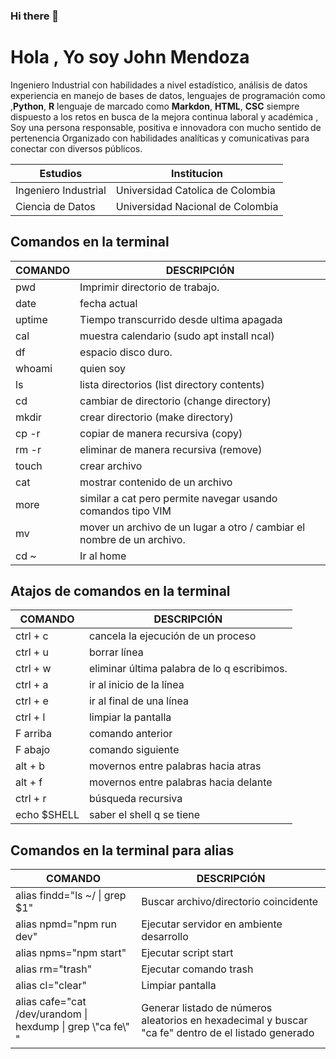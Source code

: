 ### Hi there 👋

<!--
**jhonedine/jhonedine** is a ✨ _special_ ✨ repository because its `README.md` (this file) appears on your GitHub profile.

Here are some ideas to get you started:

- 🔭 I’m currently working on ...
- 🌱 I’m currently learning ...
- 👯 I’m looking to collaborate on ...
- 🤔 I’m looking for help with ...
- 💬 Ask me about ...
- 📫 How to reach me: ...
- 😄 Pronouns: ...
- ⚡ Fun fact: ...
-->

# Hola , Yo soy  John Mendoza
Ingeniero Industrial con habilidades a nivel estadístico, análisis de datos experiencia en manejo de bases de datos, lenguajes de programación como  ,**Python**, **R**  lenguaje de marcado como **Markdon**, **HTML**, **CSC** siempre dispuesto a los retos en busca de la mejora continua laboral y académica , Soy una persona responsable, positiva e innovadora con mucho sentido de pertenencia Organizado con habilidades analíticas y comunicativas para conectar con diversos públicos. 



| Estudios               | Institucion |
| ------                 | ------ |
| Ingeniero Industrial   | Universidad Catolica de Colombia |
| Ciencia de Datos       | Universidad Nacional de Colombia |

## Comandos en la terminal

| COMANDO | DESCRIPCIÓN                                                            |
| ------- | ---------------------------------------------------------------------- |
| pwd     | Imprimir directorio de trabajo.                                        |
| date    | fecha actual                                                           |
| uptime  | Tiempo transcurrido desde ultima apagada                               |
| cal     | muestra calendario (sudo apt install ncal)                             |
| df      | espacio disco duro.                                                    |
| whoami  | quien soy                                                              |
| ls      | lista directorios (list directory contents)                            |
| cd      | cambiar de directorio (change directory)                               |
| mkdir   | crear directorio (make directory)                                      |
| cp -r   | copiar de manera recursiva (copy)                                      |
| rm -r   | eliminar de manera recursiva (remove)                                  |
| touch   | crear archivo                                                          |
| cat     | mostrar contenido de un archivo                                        |
| more    | similar a cat pero permite navegar usando comandos tipo VIM            |
| mv      | mover un archivo de un lugar a otro / cambiar el nombre de un archivo. |
| cd ~    | Ir al home                                                             |

## Atajos de comandos en la terminal

| COMANDO     | DESCRIPCIÓN                                 |
| ----------- | ------------------------------------------- |
| ctrl + c    | cancela la ejecución de un proceso          |
| ctrl + u    | borrar línea                                |
| ctrl + w    | eliminar última palabra de lo q escribimos. |
| ctrl + a    | ir al inicio de la línea                    |
| ctrl + e    | ir al final de una línea                    |
| ctrl + l    | limpiar la pantalla                         |
| F arriba    | comando anterior                            |
| F abajo     | comando siguiente                           |
| alt + b     | movernos entre palabras hacia atras         |
| alt + f     | movernos entre palabras hacia delante       |
| ctrl + r    | búsqueda recursiva                          |
| echo $SHELL | saber el shell q se tiene                   |

## Comandos en la terminal para alias

| COMANDO                                                       | DESCRIPCIÓN                                                                                         |
| ------------------------------------------------------------- | --------------------------------------------------------------------------------------------------- |
| alias findd="ls ~/ \| grep $1"                                | Buscar archivo/directorio coincidente                                                               |
| alias npmd="npm run dev"                                      | Ejecutar servidor en ambiente desarrollo                                                            |
| alias npms="npm start"                                        | Ejecutar script start                                                                               |
| alias rm="trash"                                              | Ejecutar comando trash                                                                              |
| alias cl="clear"                                              | Limpiar pantalla                                                                                    |
| alias cafe="cat /dev/urandom \| hexdump \| grep \\"ca fe\\" " | Generar listado de números aleatorios en hexadecimal y buscar "ca fe" dentro de el listado generado |
